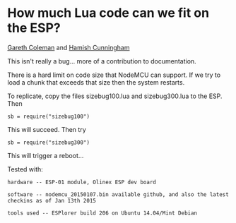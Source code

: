 How much Lua code can we fit on the ESP?
===

[Gareth Coleman](http://l0l.org.uk/) and [Hamish Cunningham](https://hamish.gate.ac.uk/)

This isn't really a bug... more of a contribution to documentation.

There is a hard limit on code size that NodeMCU can support. If we try to load
a chunk that exceeds that size then the system restarts.

To replicate, copy the files sizebug100.lua and sizebug300.lua to the ESP.
Then

    sb = require("sizebug100")

This will succeed. Then try

    sb = require("sizebug300")

This will trigger a reboot...

Tested with:

    hardware -- ESP-01 module, Olinex ESP dev board
    
    software -- nodemcu_20150107.bin available github, and also the latest
    checkins as of Jan 13th 2015
    
    tools used -- ESPlorer build 206 on Ubuntu 14.04/Mint Debian
